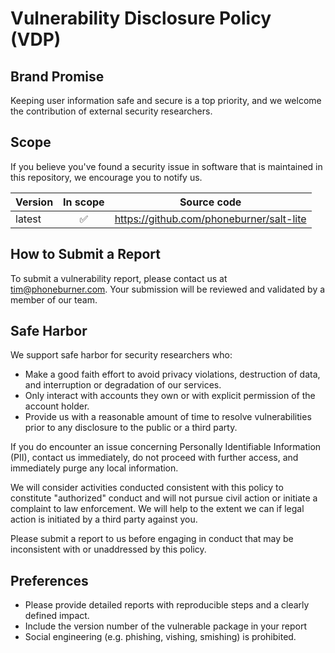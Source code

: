 
# Vulnerability Disclosure Policy (VDP)

## Brand Promise

Keeping user information safe and secure is a top priority, and we welcome the
contribution of external security researchers.

## Scope

If you believe you've found a security issue in software that is maintained in
this repository, we encourage you to notify us.

| Version | In scope | Source code                                            |
| ------- |:--------:|--------------------------------------------------------|
| latest  | ✅        | https://github.com/phoneburner/salt-lite |

## How to Submit a Report

To submit a vulnerability report, please contact us at tim@phoneburner.com.
Your submission will be reviewed and validated by a member of our team.

## Safe Harbor

We support safe harbor for security researchers who:
* Make a good faith effort to avoid privacy violations, destruction of data, and
  interruption or degradation of our services.
* Only interact with accounts they own or with explicit permission of the account
  holder.
* Provide us with a reasonable amount of time to resolve vulnerabilities prior
  to any disclosure to the public or a third party.

If you do encounter an issue concerning Personally Identifiable Information (PII), contact
us immediately, do not proceed with further access, and immediately purge any local
information.

We will consider activities conducted consistent with this policy to constitute
"authorized" conduct and will not pursue civil action or initiate a complaint to
law enforcement. We will help to the extent we can if legal action is initiated
by a third party against you.

Please submit a report to us before engaging in conduct that may be inconsistent
with or unaddressed by this policy.

## Preferences

* Please provide detailed reports with reproducible steps and a clearly defined
  impact.
* Include the version number of the vulnerable package in your report
* Social engineering (e.g. phishing, vishing, smishing) is prohibited.
